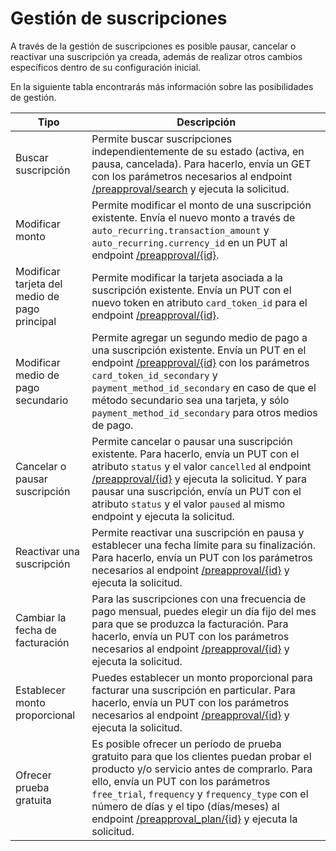 # Gestión de suscripciones

A través de la gestión de suscripciones es posible pausar, cancelar o reactivar una suscripción ya creada, además de realizar otros cambios específicos dentro de su configuración inicial.

En la siguiente tabla encontrarás más información sobre las posibilidades de gestión.

| Tipo | Descripción |
|---|---|
| Buscar suscripción | Permite buscar suscripciones independientemente de su estado (activa, en pausa, cancelada). Para hacerlo, envía un GET con los parámetros necesarios al endpoint [/preapproval/search](/developers/es/reference/subscriptions/_preapproval_search/get) y ejecuta la solicitud. |
| Modificar monto | Permite modificar el monto de una suscripción existente. Envía el nuevo monto a través de `auto_recurring.transaction_amount` y `auto_recurring.currency_id` en un PUT al endpoint [/preapproval/{id}](/developers/es/reference/subscriptions/_preapproval_id/put). |
| Modificar tarjeta del medio de pago principal | Permite modificar la tarjeta asociada a la suscripción existente. Envía un PUT con el nuevo token en atributo `card_token_id` para el endpoint [/preapproval/{id}](/developers/es/reference/subscriptions/_preapproval_id/put). |
| Modificar medio de pago secundario | Permite agregar un segundo medio de pago a una suscripción existente. Envía un PUT en el endpoint [/preapproval/{id}](/developers/es/reference/subscriptions/_preapproval_id/put) con los parámetros `card_token_id_secondary` y `payment_method_id_secondary` en caso de que el método secundario sea una tarjeta, y sólo `payment_method_id_secondary` para otros medios de pago. |
| Cancelar o pausar suscripción | Permite cancelar o pausar una suscripción existente. Para hacerlo, envía un PUT con el atributo `status` y el valor `cancelled` al endpoint [/preapproval/{id}](/developers/es/reference/subscriptions/_preapproval_id/put) y ejecuta la solicitud. Y para pausar una suscripción, envía un PUT con el atributo `status` y el valor `paused` al mismo endpoint  y ejecuta la solicitud. |
| Reactivar una suscripción | Permite reactivar una suscripción en pausa y establecer una fecha límite para su finalización. Para hacerlo, envía un PUT con los parámetros necesarios al endpoint [/preapproval/{id}](/developers/es/reference/subscriptions/_preapproval_id/put) y ejecuta la solicitud.|
| Cambiar la fecha de facturación | Para las suscripciones con una frecuencia de pago mensual, puedes elegir un día fijo del mes para que se produzca la facturación. Para hacerlo, envía un PUT con los parámetros necesarios al endpoint [/preapproval/{id}](/developers/es/reference/subscriptions/_preapproval_id/put) y ejecuta la solicitud. |
| Establecer monto proporcional | Puedes establecer un monto proporcional para facturar una suscripción en particular. Para hacerlo, envía un PUT con los parámetros necesarios al endpoint [/preapproval/{id}](/developers/es/reference/subscriptions/_preapproval_id/put) y ejecuta la solicitud. |
| Ofrecer prueba gratuita | Es posible ofrecer un período de prueba gratuito para que los clientes puedan probar el producto y/o servicio antes de comprarlo. Para ello, envía un PUT con los parámetros `free_trial`, `frequency` y `frequency_type` con el número de días y el tipo (días/meses) al endpoint [/preapproval_plan/{id}](/developers/es/reference/subscriptions/_preapproval_plan_id/put) y ejecuta la solicitud. |
